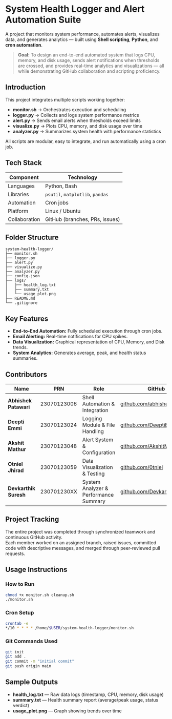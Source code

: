 # System Health Logger and Alert Automation Suite

A project that monitors system performance, automates alerts, visualizes data, and generates analytics — built using **Shell scripting**, **Python**, and **cron automation**.


> **Goal:** To design an end-to-end automated system that logs CPU, memory, and disk usage, sends alert notifications when thresholds are crossed, and provides real-time analytics and visualizations — all while demonstrating GitHub collaboration and scripting proficiency.


## Introduction

This project integrates multiple scripts working together:
- **monitor.sh** → Orchestrates execution and scheduling
- **logger.py** → Collects and logs system performance metrics
- **alert.py** → Sends email alerts when thresholds exceed limits
- **visualize.py** → Plots CPU, memory, and disk usage over time
- **analyzer.py** → Summarizes system health with performance statistics

All scripts are modular, easy to integrate, and run automatically using a cron job.



## Tech Stack

| Component    | Technology                         |
|--------------|-------------------------------------|
| Languages    | Python, Bash                        |
| Libraries    | `psutil`, `matplotlib`, `pandas`    |
| Automation   | Cron jobs                           |
| Platform     | Linux / Ubuntu                      |
| Collaboration| GitHub (branches, PRs, issues)      |


## Folder Structure

```
system-health-logger/
├── monitor.sh
├── logger.py
├── alert.py
├── visualize.py
├── analyzer.py
├── config.json
├── logs/
│   ├── health_log.txt
│   ├── summary.txt
│   └── usage_plot.png
├── README.md
└── .gitignore
```





##  Key Features

- **End-to-End Automation:** Fully scheduled execution through cron jobs.  
- **Email Alerting:** Real-time notifications for CPU spikes.  
- **Data Visualization:** Graphical representation of CPU, Memory, and Disk trends.  
- **System Analytics:** Generates average, peak, and health status summaries.  
 

##  Contributors

| Name | PRN | Role | GitHub | PRs |
|------|-----|------|--------|-----|
| **Abhishek Patawari** | 23070123006 | Shell Automation & Integration | [github.com/abhishekpatawari](https://github.com/abhishekpatawari) | #11, #12 |
| **Deepti Emmi** | 23070123024 | Logging Module & File Handling | [github.com/DeeptiEmmi](https://github.com/DeeptiEmmi) | #9, #16 |
| **Akshit Mathur** | 23070123048 | Alert System & Configuration | [github.com/AkshitMathur](https://github.com/AkshitMathur) | #10 |
| **Otniel Jhirad** | 23070123059 | Data Visualization & Testing | [github.com/0tniel](https://github.com/0tniel) | #8 |
| **Devkarthik Suresh** | 230701230XX | System Analyzer & Performance Summary | [github.com/DevkarthikSuresh](https://github.com/DevkarthikSuresh) | #19 #20 |



## Project Tracking

The entire project was completed through synchronized teamwork and continuous GitHub activity.  
Each member worked on an assigned branch, raised issues, committed code with descriptive messages, and merged through peer-reviewed pull requests.  



## Usage Instructions

### How to Run
```bash
chmod +x monitor.sh cleanup.sh
./monitor.sh
```

### Cron Setup
```bash
crontab -e
*/10 * * * * /home/$USER/system-health-logger/monitor.sh
```

### Git Commands Used
```bash
git init
git add .
git commit -m "initial commit"
git push origin main
```
## Sample Outputs

- **health_log.txt** — Raw data logs (timestamp, CPU, memory, disk usage)
- **summary.txt** — Health summary report (average/peak usage, status verdict)
- **usage_plot.png** — Graph showing trends over time

